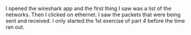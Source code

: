 I opened the wireshark app and the first thing I saw was a list of the networks.
Then I clicked on ethernet. I saw the packets that were being sent and received.
I only started the 1st exercise of part 4 before the time ran out.